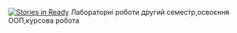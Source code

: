 [![Stories in Ready](https://badge.waffle.io/VolodymyrZubrytskyi/Cpp.png?label=ready&title=Ready)](https://waffle.io/VolodymyrZubrytskyi/Cpp?utm_source=badge)
Лабораторні роботи другий семестр,освоєння ООП,курсова роботa

